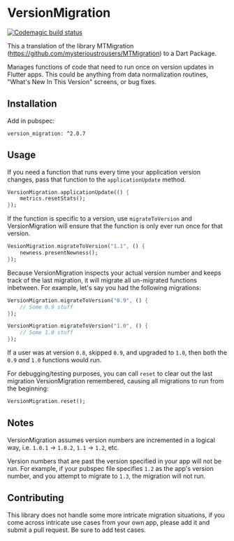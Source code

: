 VersionMigration
===========

[![Codemagic build status](https://api.codemagic.io/apps/5e29e24fcc644b0019cec109/5e29e24fcc644b0019cec108/status_badge.svg)](https://codemagic.io/apps/5e29e24fcc644b0019cec109/5e29e24fcc644b0019cec108/latest_build)

This a translation of the library MTMigration (https://github.com/mysterioustrousers/MTMigration) to a Dart Package.

Manages functions of code that need to run once on version updates in Flutter apps. This could be anything from data
normalization routines, "What's New In This Version" screens, or bug fixes.

## Installation

Add in pubspec:

```
version_migration: ^2.0.7
```

## Usage

If you need a function that runs every time your application version changes, pass that function to
the `applicationUpdate` method.

```dart
VersionMigration.applicationUpdate(() {
    metrics.resetStats();
});
```

If the function is specific to a version, use `migrateToVersion` and VersionMigration will
ensure that the function is only ever run once for that version.

```dart
VesionMigration.migrateToVersion("1.1", () {
    newness.presentNewness();
});
```

Because VersionMigration inspects your actual version number and keeps track of the last migration,
it will migrate all un-migrated functions inbetween. For example, let's say you had the following migrations:

```dart
VersionMigration.migrateToVersion("0.9", () {
    // Some 0.9 stuff
});

VersionMigration.migrateToVersion("1.0", () {
    // Some 1.0 stuff
});
```

If a user was at version `0.8`, skipped `0.9`, and upgraded to `1.0`, then both the `0.9` *and* `1.0` functions would run.

For debugging/testing purposes, you can call `reset` to clear out the last migration VersionMigration remembered, causing all
migrations to run from the beginning:

```dart
VersionMigration.reset();
```

## Notes

VersionMigration assumes version numbers are incremented in a logical way, i.e. `1.0.1` -> `1.0.2`, `1.1` -> `1.2`, etc.

Version numbers that are past the version specified in your app will not be run. For example, if your pubspec file
specifies `1.2` as the app's version number, and you attempt to migrate to `1.3`, the migration will not run.

## Contributing

This library does not handle some more intricate migration situations, if you come across intricate use cases from your own
app, please add it and submit a pull request. Be sure to add test cases.
